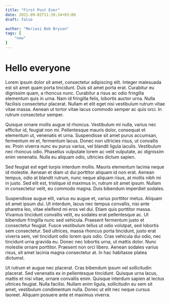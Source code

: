```yaml
---
title: "First Post Ever"
date: 2021-09-02T11:39:24+03:00
draft: false

author: "Moriasi Bob Bryson"
tags: [
    "new"
]
---
```


# Hello everyone

Lorem ipsum dolor sit amet, consectetur adipiscing elit. Integer malesuada est sit amet quam porta tincidunt. Duis sit amet porta erat. Curabitur eu dignissim quam, a rhoncus nunc. Curabitur a risus ac odio fringilla elementum quis in urna. Nam id fringilla felis, lobortis auctor urna. Nulla facilisis consectetur placerat. Nullam et elit eget nisi vestibulum rutrum vitae vitae massa. Aenean ut tortor vitae lacus commodo semper ac quis orci. In rutrum consectetur semper.

Quisque ornare mollis augue id rhoncus. Vestibulum mi nulla, varius nec efficitur id, feugiat non mi. Pellentesque mauris dolor, consequat et elementum ut, venenatis et urna. Suspendisse sit amet purus accumsan, fermentum mi et, fermentum lacus. Donec non ultricies risus, ut convallis ex. Proin viverra nunc eu purus varius, vel blandit ligula iaculis. Vestibulum nec rhoncus odio. Phasellus vulputate lorem ac velit vulputate, ac dignissim enim venenatis. Nulla eu aliquam odio, ultricies dictum sapien.

Sed feugiat est eget turpis interdum mollis. Mauris elementum lacinia neque id molestie. Aenean et diam ut dui porttitor aliquam id non erat. Aenean tempus, odio at blandit rutrum, nunc neque aliquam risus, at mollis nibh mi in justo. Sed elit est, tristique id maximus in, rutrum sit amet ipsum. Nullam in consectetur velit, eu commodo magna. Duis bibendum imperdiet sodales.

Suspendisse augue elit, varius eu augue et, varius porttitor metus. Aliquam sit amet ipsum dui. Ut interdum, lacus nec tempus convallis, nisi ante pharetra leo, vitae eleifend mi eros vel dui. Etiam quis porttitor massa. Vivamus tincidunt convallis velit, eu sodales erat pellentesque ac. Ut bibendum fringilla nunc sed vehicula. Praesent fermentum justo et consectetur feugiat. Fusce vestibulum tellus ut odio volutpat, sed lobortis sem consectetur. Sed ultrices, massa rhoncus porta tincidunt, justo erat viverra sem, vel tincidunt odio lorem quis odio. Cras vehicula dui odio, nec tincidunt urna gravida eu. Donec nec lobortis urna, ut mattis dolor. Nunc molestie ornare porttitor. Praesent non orci libero. Aenean sodales varius risus, sit amet lacinia magna consectetur at. In hac habitasse platea dictumst.

Ut rutrum et augue nec placerat. Cras bibendum ipsum vel sollicitudin placerat. Sed venenatis ex in pellentesque tincidunt. Quisque urna lacus, mattis et nisi vitae, ornare convallis enim. Quisque interdum sapien at lectus ultrices feugiat. Nulla facilisi. Nullam enim ligula, sollicitudin eu sem sit amet, vestibulum condimentum nulla. Donec ut elit nec neque cursus laoreet. Aliquam posuere ante et maximus viverra.